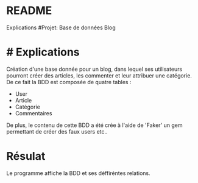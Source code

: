 # README
<a name="Explications">Explications</a>
#Projet: Base de données Blog

# # Explications 
Création d'une base donnée pour un blog, dans lequel ses utilisateurs pourront créer des articles, les commenter et leur attribuer une catégorie.
De ce fait la BDD est composée de quatre tables :
* User
* Article 
* Catégorie
* Commentaires

De plus, le contenu de cette BDD a été crée à  l'aide de 'Faker' un gem permettant de créer des faux users etc..

# Résulat
Le programme affiche la BDD et ses déffiréntes relations.

